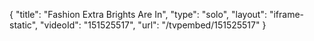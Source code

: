 {
    "title": "Fashion Extra  Brights Are In",
    "type": "solo",
    "layout": "iframe-static",
    "videoId": "151525517",
    "url": "\/tvpembed\/151525517"
}